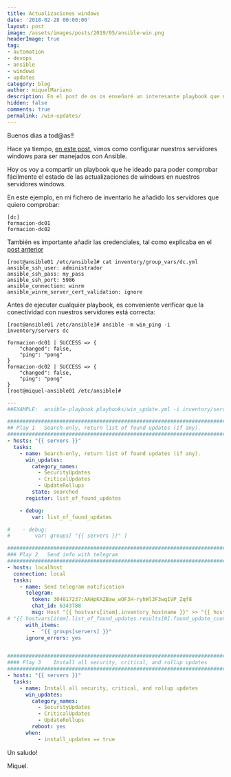 ```yaml
---
title: Actualizaciones windows
date: '2018-02-28 00:00:00'
layout: post
image: /assets/images/posts/2019/05/ansible-win.png
headerImage: true
tag:
- automation
- devops
- ansible
- windows
- updates
category: blog
author: miquelMariano
description: En el post de os os enseñaré un interesante playbook que nos ayudará a comprobar de manera fácil el estado de las actualizaciones de nuestros servidores windows...
hidden: false
comments: true
permalink: /win-updates/
---
```


Buenos dias a tod@as!!

Hace ya tiempo, [en este post](https://miquelmariano.github.io/2017/05/ansible-windows-managed-nodes), vimos como configurar nuestros servidores windows para ser manejados con Ansible.

Hoy os voy a compartir un playbook que he ideado para poder comprobar fácilmente el estado de las actualizaciones de windows en nuestros servidores windows.

En este ejemplo, en mi fichero de inventario he añadido los servidores que quiero comprobar:

```
[dc]
formacion-dc01
formacion-dc02
```

También es importante añadir las credenciales, tal como explicaba en el [post anterior](https://miquelmariano.github.io/2017/05/ansible-windows-managed-nodes)

```
[root@ansible01 /etc/ansible]# cat inventory/group_vars/dc.yml
ansible_ssh_user: administrador
ansible_ssh_pass: my_pass
ansible_ssh_port: 5986
ansible_connection: winrm
ansible_winrm_server_cert_validation: ignore

```

Antes de ejecutar cualquier playbook, es conveniente verificar que la conectividad con nuestros servidores está correcta:

```
[root@ansible01 /etc/ansible]# ansible -m win_ping -i inventory/servers dc

formacion-dc01 | SUCCESS => {
    "changed": false,
    "ping": "pong"
}
formacion-dc02 | SUCCESS => {
    "changed": false,
    "ping": "pong"
}
[root@miquel-ansible01 /etc/ansible]#

```

```yaml
---
##EXAMPLE:  ansible-playbook playbooks/win_update.yml -i inventory/servers -e "servers=dc install_updates=false"

##############################################################################
## Play 1   Search-only, return list of found updates (if any).
##############################################################################
- hosts: "{{ servers }}"
  tasks:
    - name: Search-only, return list of found updates (if any).
      win_updates:
        category_names:
          - SecurityUpdates
          - CriticalUpdates
          - UpdateRollups
        state: searched
      register: list_of_found_updates

    - debug:
        var: list_of_found_updates

#    - debug:
#        var: groups[ "{{ servers }}" ]

##############################################################################
### Play 2   Send info with telegram
##############################################################################
- hosts: localhost
  connection: local
  tasks:
    - name: Send telegram notification
      telegram:
        token: 304017237:AAHpKXZBaw_wOF3H-ryhWl3F3wqIVP_Zqf8
        chat_id: 6343788
        msg: Host "{{ hostvars[item].inventory_hostname }}" >> "{{ hostvars[item].list_of_found_updates.found_update_count }}" found updates.
# "{{ hostvars[item].list_of_found_updates.results[0].found_update_count }}" "{{ hostvars[item].list_of_found_updates.results[0].item }}" "{{ hostvars[item].list_of_found_updates.results[1].found_update_count }}" "{{ hostvars[item].list_of_found_updates.results[1].item }}" "{{ hostvars[item].list_of_found_updates.results[2].found_update_count }}" "{{ hostvars[item].list_of_found_updates.results[2].item }}"
      with_items:
        -  "{{ groups[servers] }}"
      ignore_errors: yes


##############################################################################
#### Play 3    Install all security, critical, and rollup updates
###############################################################################
- hosts: "{{ servers }}"
  tasks:
    - name: Install all security, critical, and rollup updates
      win_updates:
        category_names:
          - SecurityUpdates
          - CriticalUpdates
          - UpdateRollups
        reboot: yes
      when:
          - install_updates == true
```



Un saludo!

Miquel.



